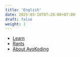 ```yaml
---
title: 'English'
date: 2025-03-16T07:20:00+07:00
draft: false
weight: 1
---
```


- [Learn](./learn/)
- [Rants](./rants/)
- [About AyoKoding](./about-ayokoding/)
